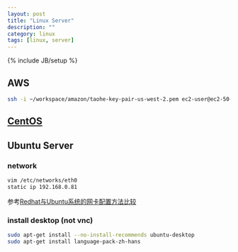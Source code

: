 ```yaml
---
layout: post
title: "Linux Server"
description: ""
category: linux
tags: [linux, server]
---
```

{% include JB/setup %}

## AWS

```sh
ssh -i ~/workspace/amazon/taohe-key-pair-us-west-2.pem ec2-user@ec2-50-112-154-81.us-west-2.compute.amazonaws.com
```

## [CentOS](/blog/centos/)

## Ubuntu Server

### network

```sh
vim /etc/networks/eth0
static ip 192.168.0.81
```

参考[Redhat与Ubuntu系统的网卡配置方法比较](http://net.zdnet.com.cn/network_security_zone/2008/0704/964525.shtml)

### install desktop (not vnc)

```sh
sudo apt-get install --no-install-recommends ubuntu-desktop
sudo apt-get install language-pack-zh-hans
```
